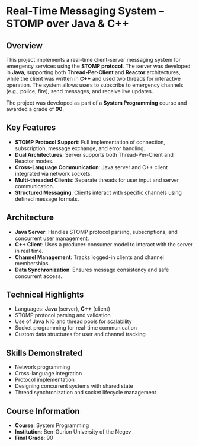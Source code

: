 # Real-Time Messaging System – STOMP over Java & C++

## Overview

This project implements a real-time client-server messaging system for emergency services using the **STOMP protocol**. The server was developed in **Java**, supporting both **Thread-Per-Client** and **Reactor** architectures, while the client was written in **C++** and used two threads for interactive operation. The system allows users to subscribe to emergency channels (e.g., police, fire), send messages, and receive live updates.

The project was developed as part of a **System Programming** course and awarded a grade of **90**.

## Key Features

- **STOMP Protocol Support**: Full implementation of connection, subscription, message exchange, and error handling.
- **Dual Architectures**: Server supports both Thread-Per-Client and Reactor modes.
- **Cross-Language Communication**: Java server and C++ client integrated via network sockets.
- **Multi-threaded Clients**: Separate threads for user input and server communication.
- **Structured Messaging**: Clients interact with specific channels using defined message formats.

## Architecture

- **Java Server**: Handles STOMP protocol parsing, subscriptions, and concurrent user management.
- **C++ Client**: Uses a producer-consumer model to interact with the server in real time.
- **Channel Management**: Tracks logged-in clients and channel memberships.
- **Data Synchronization**: Ensures message consistency and safe concurrent access.

## Technical Highlights

- Languages: **Java** (server), **C++** (client)
- STOMP protocol parsing and validation
- Use of Java NIO and thread pools for scalability
- Socket programming for real-time communication
- Custom data structures for user and channel tracking

## Skills Demonstrated

- Network programming 
- Cross-language integration
- Protocol implementation 
- Designing concurrent systems with shared state
- Thread synchronization and socket lifecycle management

## Course Information

- **Course**: System Programming
- **Institution**: Ben-Gurion University of the Negev
- **Final Grade**: 90